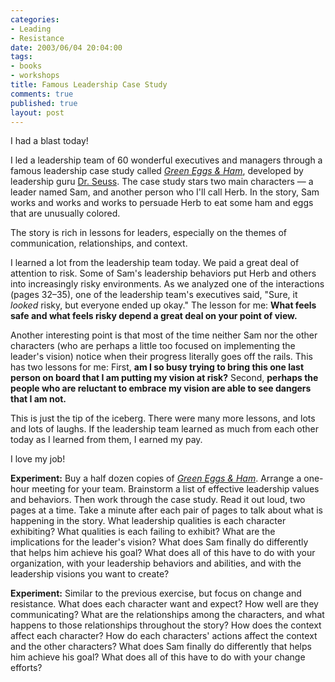 ```yaml
--- 
categories: 
- Leading
- Resistance
date: 2003/06/04 20:04:00
tags: 
- books
- workshops
title: Famous Leadership Case Study
comments: true
published: true
layout: post
---
```


I had a blast today!

I led a leadership team of 60 wonderful executives and managers through a famous leadership case study called <em><a href="http://www.amazon.com/exec/obidos/ASIN/0394800168/dalehemer-20">Green Eggs &amp; Ham</a></em>, developed by leadership guru <a href="http://www.seuss.org/">Dr. Seuss</a>. The case study stars two main characters — a leader named Sam, and another person who I'll call Herb. In the story, Sam works and works and works to persuade Herb to eat some ham and eggs that are unusually colored.

The story is rich in lessons for leaders, especially on the themes of communication, relationships, and context.

I learned a lot from the leadership team today. We paid a great deal of attention to risk. Some of Sam's leadership behaviors put Herb and others into increasingly risky environments. As we analyzed one of the interactions (pages 32–35), one of the leadership team's executives said, "Sure, it <em>looked</em> risky, but everyone ended up okay." The lesson for me: <strong>What feels safe and what feels risky depend a great deal on your point of view.</strong>

Another interesting point is that most of the time neither Sam nor the other characters (who are perhaps a little too focused on implementing the leader's vision) notice when their progress literally goes off the rails. This has two lessons for me: First, <strong>am I so busy trying to bring this one last person on board that I am putting my vision at risk?</strong> Second, <strong>perhaps the people who are reluctant to embrace my vision are able to see dangers that I am not.</strong>

This is just the tip of the iceberg. There were many more lessons, and lots and lots of laughs. If the leadership team learned as much from each other today as I learned from them, I earned my pay.

I love my job!

<strong>Experiment:</strong> Buy a half dozen copies of <em><a href="http://www.amazon.com/exec/obidos/ASIN/0394800168/dalehemer-20">Green Eggs &amp; Ham</a></em>. Arrange a one-hour meeting for your team. Brainstorm a list of effective leadership values and behaviors. Then work through the case study. Read it out loud, two pages at a time. Take a minute after each pair of pages to talk about what is happening in the story. What leadership qualities is each character exhibiting? What qualities is each failing to exhibit? What are the implications for the leader's vision? What does Sam finally do differently that helps him achieve his goal? What does all of this have to do with your organization, with your leadership behaviors and abilities, and with the leadership visions you want to create?

<strong>Experiment:</strong> Similar to the previous exercise, but focus on change and resistance. What does each character want and expect? How well are they communicating? What are the relationships among the characters, and what happens to those relationships throughout the story? How does the context affect each character? How do each characters' actions affect the context and the other characters? What does Sam finally do differently that helps him achieve his goal? What does all of this have to do with your change efforts?
